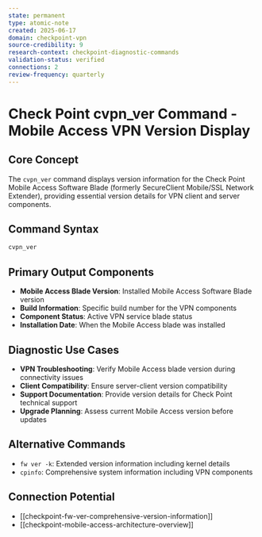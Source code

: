 ```yaml
---
state: permanent
type: atomic-note
created: 2025-06-17
domain: checkpoint-vpn
source-credibility: 9
research-context: checkpoint-diagnostic-commands
validation-status: verified
connections: 2
review-frequency: quarterly
---
```


# Check Point cvpn_ver Command - Mobile Access VPN Version Display

## Core Concept
The `cvpn_ver` command displays version information for the Check Point Mobile Access Software Blade (formerly SecureClient Mobile/SSL Network Extender), providing essential version details for VPN client and server components.

## Command Syntax
```bash
cvpn_ver
```

## Primary Output Components
- **Mobile Access Blade Version**: Installed Mobile Access Software Blade version
- **Build Information**: Specific build number for the VPN components
- **Component Status**: Active VPN service blade status
- **Installation Date**: When the Mobile Access blade was installed

## Diagnostic Use Cases
- **VPN Troubleshooting**: Verify Mobile Access blade version during connectivity issues
- **Client Compatibility**: Ensure server-client version compatibility
- **Support Documentation**: Provide version details for Check Point technical support
- **Upgrade Planning**: Assess current Mobile Access version before updates

## Alternative Commands
- `fw ver -k`: Extended version information including kernel details
- `cpinfo`: Comprehensive system information including VPN components

## Connection Potential
- [[checkpoint-fw-ver-comprehensive-version-information]]
- [[checkpoint-mobile-access-architecture-overview]]